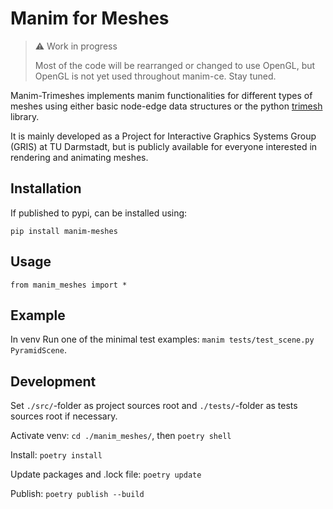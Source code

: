 # Manim for Meshes

> ⚠️ Work in progress
> 
> Most of the code will be rearranged or changed to use OpenGL, but OpenGL is not yet used throughout manim-ce. Stay tuned.

Manim-Trimeshes implements manim functionalities for different types of meshes using either basic node-edge data structures or the python [trimesh](https://pypi.org/project/trimesh/ "trimesh on pypi") library.

It is mainly developed as a Project for Interactive Graphics Systems Group (GRIS) at TU Darmstadt, but is publicly available for everyone interested in rendering and animating meshes.

## Installation

If published to pypi, can be installed using:

``pip install manim-meshes``

## Usage

``from manim_meshes import *``

[//]: #  (TODO create basic use-case with code)


## Example

[//]: # (TODO create working example + video)

In venv Run one of the minimal test examples: `manim tests/test_scene.py PyramidScene`.


## Development
Set `./src/`-folder as project sources root and `./tests/`-folder as tests sources root if necessary.

Activate venv: `cd ./manim_meshes/`, then `poetry shell`

Install: `poetry install`

Update packages and .lock file: `poetry update`

Publish: `poetry publish --build`

[//]: # (TODO decide which git to use)
